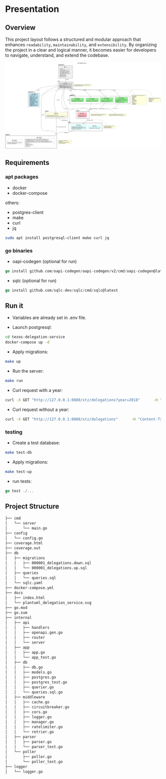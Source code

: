 


# Presentation 

## Overview

This project layout follows a structured and modular approach that enhances `readability`, `maintainability`, and `extensibility`. By organizing the project in a clear and logical manner, it becomes easier for developers to navigate, understand, and extend the codebase.

![Diagram](./docs/plantuml_delegation_service.svg)

## Requirements 

### apt packages

- docker
- docker-compose

others:
- postgres-client 
- make 
- curl
- jq

```sh
sudo apt install postgresql-client make curl jq
```

### go binaries

- oapi-codegen (optional for run)
```go
go install github.com/oapi-codegen/oapi-codegen/v2/cmd/oapi-codegen@latest
```

- sqlc (optional for run)
```go
go install github.com/sqlc-dev/sqlc/cmd/sqlc@latest
```

## Run it 

- Variables are already set in .env file.

- Launch postgresql: 

```sh
cd tezos-delegation-service
docker-compose up -d 
``` 

- Apply migrations: 
```sh
make up
``` 

- Run the server:
```sh
make run
``` 

- Curl request with a year: 

```sh
curl -X GET "http://127.0.0.1:8080/xtz/delegations?year=2018"      -H "Content-Type: application/json"
```

- Curl request without a year: 

```sh
curl -X GET "http://127.0.0.1:8080/xtz/delegations"      -H "Content-Type: application/json"
```

### testing 

- Create a test database: 
```sh
make test-db
```
- Apply migrations: 
```sh
make test-up
``` 

- run tests:
```go
go test ./...
```


## Project Structure

```
├── cmd
│   └── server
│       └── main.go
├── config
│   └── config.go
├── coverage.html
├── coverage.out
├── db
│   ├── migrations
│   │   ├── 000001_delegations.down.sql
│   │   └── 000001_delegations.up.sql
│   ├── queries
│   │   └── queries.sql
│   └── sqlc.yaml
├── docker-compose.yml
├── docs
│   ├── index.html
│   └── plantuml_delegation_service.svg
├── go.mod
├── go.sum
├── internal
│   ├── api
│   │   ├── handlers
│   │   ├── openapi.gen.go
│   │   ├── router
│   │   └── server
│   ├── app
│   │   ├── app.go
│   │   └── app_test.go
│   ├── db
│   │   ├── db.go
│   │   ├── models.go
│   │   ├── postgres.go
│   │   ├── postgres_test.go
│   │   ├── querier.go
│   │   └── queries.sql.go
│   ├── middleware
│   │   ├── cache.go
│   │   ├── circuitbreaker.go
│   │   ├── cors.go
│   │   ├── logger.go
│   │   ├── manager.go
│   │   ├── ratelimiter.go
│   │   └── retrier.go
│   ├── parser
│   │   ├── parser.go
│   │   └── parser_test.go
│   └── poller
│       ├── poller.go
│       └── poller_test.go
├── logger
│   └── logger.go
```